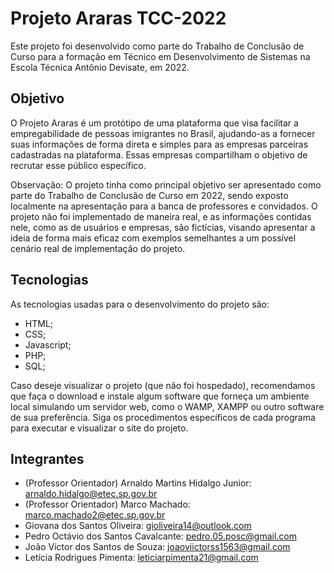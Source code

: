 # Projeto Araras TCC-2022

Este projeto foi desenvolvido como parte do Trabalho de Conclusão de Curso para a formação em Técnico em Desenvolvimento de Sistemas na Escola Técnica Antônio Devisate, em 2022.

## Objetivo

O Projeto Araras é um protótipo de uma plataforma que visa facilitar a empregabilidade de pessoas imigrantes no Brasil, ajudando-as a fornecer suas informações de forma direta e simples para as empresas parceiras cadastradas na plataforma. Essas empresas compartilham o objetivo de recrutar esse público específico.

Observação: O projeto tinha como principal objetivo ser apresentado como parte do Trabalho de Conclusão de Curso em 2022, sendo exposto localmente na apresentação para a banca de professores e convidados. O projeto não foi implementado de maneira real, e as informações contidas nele, como as de usuários e empresas, são fictícias, visando apresentar a ideia de forma mais eficaz com exemplos semelhantes a um possível cenário real de implementação do projeto.

## Tecnologias 

As tecnologias usadas para o desenvolvimento do projeto são: 

- HTML;
- CSS;
- Javascript;
- PHP;
- SQL;

Caso deseje visualizar o projeto (que não foi hospedado), recomendamos que faça o download e instale algum software que forneça um ambiente local simulando um servidor web, como o WAMP, XAMPP ou outro software de sua preferência. Siga os procedimentos específicos de cada programa para executar e visualizar o site do projeto.

## Integrantes

- (Professor Orientador) Arnaldo Martins Hidalgo Junior: arnaldo.hidalgo@etec.sp.gov.br
- (Professor Orientador) Marco Machado: marco.machado2@etec.sp.gov.br
- Giovana dos Santos Oliveira: gioliveira14@outlook.com
- Pedro Octávio dos Santos Cavalcante: pedro.05.posc@gmail.com
- João Victor dos Santos de Souza: joaoviictorss1563@gmail.com
- Letícia Rodrigues Pimenta: leticiarpimenta21@gmail.com